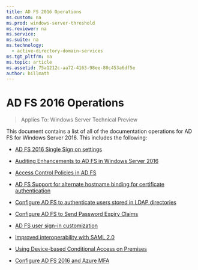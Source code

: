 ```yaml
---
title: AD FS 2016 Operations
ms.custom: na
ms.prod: windows-server-threshold
ms.reviewer: na
ms.service: 
ms.suite: na
ms.technology: 
  - active-directory-domain-services
ms.tgt_pltfrm: na
ms.topic: article
ms.assetid: 75a1212c-aa72-4163-98ee-80c453a6df5e
author: billmath
---
```

# AD FS 2016 Operations

>Applies To: Windows Server Technical Preview

This document contains a list of all of the documentation operations for AD FS for Windows Server 2016. This includes the following:  
  
  
  
* [AD FS 2016 Single Sign on settings](../ad-fs/operations/AD-FS-2016-Single-Sign-On-Settings.md)  
  
* [Auditing Enhancements to AD FS in Windows Server 2016](../ad-fs/operations/Auditing-Enhancements-to-AD-FS-in-Windows-Server-2016.md)  
    
*   [Access Control Policies in AD FS](../ad-fs/operations/Access-Control-Policies-in-AD-FS.md)  
  
* [AD FS Support for alternate hostname binding for certificate authentication](../ad-fs/operations/AD-FS-support-for-alternate-hostname-binding-for-certificate-authentication.md)  
  
* [Configure AD FS to authenticate users stored in LDAP directories](../ad-fs/operations/Configure-AD-FS-to-authenticate-users-stored-in-LDAP-directories.md)  
  
* [Configure AD FS to Send Password Expiry Claims](../ad-fs/operations/Configure-AD-FS-to-Send-Password-Expiry-Claims.md)  
  
* [AD FS user sign-in customization](../ad-fs/operations/AD-FS-user-sign-in-customization.md)  
  
* [Improved interoperability with SAML 2.0](../ad-fs/operations/Improved-interoperability-with-SAML-2.0.md)  
  
* [Using Device-based Conditional Access on Premises](../ad-fs/operations/Using-Device-based-Conditional-Access-on-Premises.md)  
  
* [Configure AD FS 2016 and Azure MFA](../ad-fs/operations/Configure-AD-FS-2016-and-Azure-MFA.md)  
  
  
  


